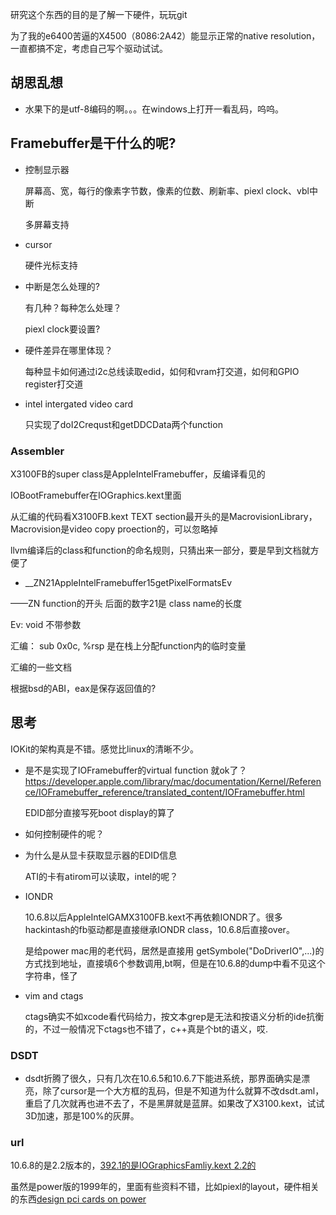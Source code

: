 研究这个东西的目的是了解一下硬件，玩玩git

为了我的e6400苦逼的X4500（8086:2A42）能显示正常的native resolution，一直都搞不定，考虑自己写个驱动试试。

## 胡思乱想

* 水果下的是utf-8编码的啊。。。在windows上打开一看乱码，呜呜。

## Framebuffer是干什么的呢?

* 控制显示器

  屏幕高、宽，每行的像素字节数，像素的位数、刷新率、piexl clock、vbl中断

  多屏幕支持

* cursor
  
  硬件光标支持

* 中断是怎么处理的?

  有几种？每种怎么处理？

  piexl clock要设置?

* 硬件差异在哪里体现？

  每种显卡如何通过i2c总线读取edid，如何和vram打交道，如何和GPIO register打交道
  
* intel intergated video card

  只实现了doI2Crequst和getDDCData两个function

### Assembler

X3100FB的super class是AppleIntelFramebuffer，反编译看见的

IOBootFramebuffer在IOGraphics.kext里面

从汇编的代码看X3100FB.kext TEXT section最开头的是MacrovisionLibrary，Macrovision是video copy proection的，可以忽略掉

llvm编译后的class和function的命名规则，只猜出来一部分，要是早到文档就方便了

* __ZN21AppleIntelFramebuffer15getPixelFormatsEv

——ZN function的开头 后面的数字21是 class name的长度

Ev: void 不带参数

汇编：  sub 0x0c, %rsp 是在栈上分配function内的临时变量

汇编的一些文档

根据bsd的ABI，eax是保存返回值的?

## 思考

IOKit的架构真是不错。感觉比linux的清晰不少。

* 是不是实现了IOFramebuffer的virtual function 就ok了？<https://developer.apple.com/library/mac/documentation/Kernel/Reference/IOFramebuffer_reference/translated_content/IOFramebuffer.html>

  EDID部分直接写死boot display的算了

* 如何控制硬件的呢？


* 为什么是从显卡获取显示器的EDID信息

  ATI的卡有atirom可以读取，intel的呢？

* IONDR
  
  10.6.8以后AppleIntelGAMX3100FB.kext不再依赖IONDR了。很多hackintash的fb驱动都是直接继承IONDR class，10.6.8后直接over。

  是给power mac用的老代码，居然是直接用 getSymbole("DoDriverIO",...)的方式找到地址，直接填6个参数调用,bt啊，但是在10.6.8的dump中看不见这个字符串，怪了

* vim and ctags

  ctags确实不如xcode看代码给力，按文本grep是无法和按语义分析的ide抗衡的，不过一般情况下ctags也不错了，c++真是个bt的语义，哎.

### DSDT

* dsdt折腾了很久，只有几次在10.6.5和10.6.7下能进系统，那界面确实是漂亮，除了cursor是一个大方框的乱码，但是不知道为什么就算不改dsdt.aml，重启了几次就再也进不去了，不是黑屏就是蓝屏。如果改了X3100.kext，试试3D加速，那是100%的灰屏。

### url

10.6.8的是2.2版本的，[392.1的是IOGraphicsFamliy.kext 2.2的](http://opensource.apple.com/tarballs/IOGraphics/IOGraphics-392.1.tar.gz)

虽然是power版的1999年的，里面有些资料不错，比如piexl的layout，硬件相关的东西[design pci cards on power](https://developer.apple.com/legacy/library/documentation/hardware/DeviceManagers/pci_srvcs/pci_cards_drivers/Designing_PCI_Cards_Drivers.pdf)
